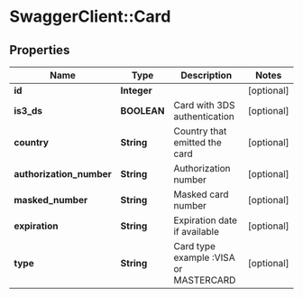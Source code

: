 # SwaggerClient::Card

## Properties
Name | Type | Description | Notes
------------ | ------------- | ------------- | -------------
**id** | **Integer** |  | [optional] 
**is3_ds** | **BOOLEAN** | Card with 3DS authentication | [optional] 
**country** | **String** | Country that emitted the card | [optional] 
**authorization_number** | **String** | Authorization number | [optional] 
**masked_number** | **String** | Masked card number | [optional] 
**expiration** | **String** | Expiration date if available | [optional] 
**type** | **String** | Card type example :VISA or MASTERCARD | [optional] 


